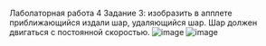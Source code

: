 Лаболаторная работа 4
Задание 3: изобразить в апплете приближающийся издали шар, удаляющийся шар. Шар должен двигаться с постоянной скоростью.
![image](https://github.com/user-attachments/assets/248e6c9c-a80b-413b-a93b-f4b0b74b8e7d)
![image](https://github.com/user-attachments/assets/f748396a-2803-4291-a770-7e0fdf62a213)
